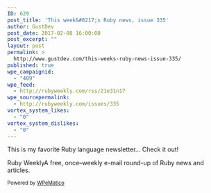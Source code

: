 ```yaml
---
ID: 629
post_title: 'This week&#8217;s Ruby news, issue 335'
author: GustDev
post_date: 2017-02-08 16:00:00
post_excerpt: ""
layout: post
permalink: >
  http://www.gustdev.com/this-weeks-ruby-news-issue-335/
published: true
wpe_campaignid:
  - "409"
wpe_feed:
  - http://rubyweekly.com/rss/21e31n17
wpe_sourcepermalink:
  - http://rubyweekly.com/issues/335
vortex_system_likes:
  - "0"
vortex_system_dislikes:
  - "0"
---
```

This is my favorite Ruby language newsletter... Check it out!

Ruby WeeklyA free, once–weekly e-mail round-up of Ruby news and articles.
<p class="wpematico_credit"><small>Powered by <a href="http://www.wpematico.com" target="_blank">WPeMatico</a></small></p>